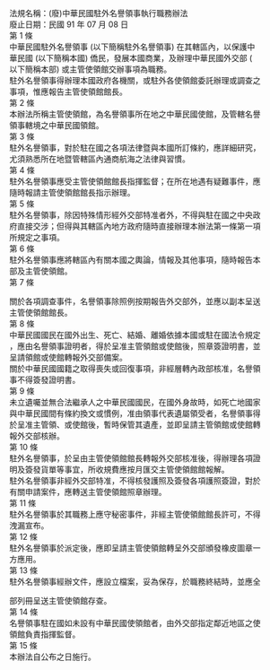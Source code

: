 法規名稱：(廢)中華民國駐外名譽領事執行職務辦法  
廢止日期：民國 91 年 07 月 08 日  
第 1 條  
中華民國駐外名譽領事 (以下簡稱駐外名譽領事) 在其轄區內，以保護中  
華民國 (以下簡稱本國) 僑民，發展本國商業，及辦理中華民國外交部 (  
以下簡稱本部) 或主管使領館交辦事項為職務。  
駐外名譽領事得辦理本國政府各機關，或駐外各使領館委託辦理或調查之  
事項，惟應報告主管使領館館長。  
第 2 條  
本辦法所稱主管使領館，為名譽領事所在地之中華民國使館，及管轄名譽  
領事轄境之中華民國領館。  
第 3 條  
駐外名譽領事，對於駐在國之各項法律暨與本國所訂條約，應詳細研究，  
尤須熟悉所在地暨管轄區內通商航海之法律與習慣。  
第 4 條  
駐外名譽領事應受主管使領館館長指揮監督；在所在地遇有疑難事件，應  
隨時報請主管使領館館長指示辦理。  
第 5 條  
駐外名譽領事，除因特殊情形經外交部特准者外，不得與駐在國之中央政  
府直接交涉；但得與其轄區內地方政府隨時直接辦理本辦法第一條第一項  
所規定之事項。  
第 6 條  
駐外名譽領事應將轄區內有關本國之輿論，情報及其他事項，隨時報告本  
部及主管使領館。  
第 7 條  


關於各項調查事件，名譽領事除照例按期報告外交部外，並應以副本呈送  
主管使領館館長。  
第 8 條  
中華民國國民在國外出生、死亡、結婚、離婚依據本國或駐在國法令規定  
，應由名譽領事證明者，得於呈准主管領館或使館後，照章簽證明書，並  
呈請領館或使館轉報外交部備案。  
關於中華民國國籍之取得喪失或回復事項，非經層轉內政部核准，名譽領  
事不得簽發證明書。  
第 9 條  
未立遺囑並無合法繼承人之中華民國國民，在國外身故時，如死亡地國家  
與中華民國間有條約換文或慣例，准由領事代表遺屬領受者，名譽領事得  
於呈准主管領、或使館後，暫時保管其遺產，並即呈請主管領館或使館轉  
報外交部核辦。  
第 10 條  
駐外名譽領事，於呈由主管使領館館長轉報外交部核准後，得辦理各項證  
明及簽發貨單等事宜，所收規費應按月匯交主管使領館館報解。  
駐外名譽領事非經外交部特准，不得核發護照及簽發各項護照簽證，對於  
有關申請案件，應轉送主管使領館照章辦理。  
第 11 條  
駐外名譽領事於其職務上應守秘密事件，非經主管使領館館長許可，不得  
洩漏宣布。  
第 12 條  
駐外名譽領事於派定後，應即呈請主管使領館轉呈外交部頒發橡皮圖章一  
方應用。  
第 13 條  
駐外名譽領事經辦文件，應設立檔案，妥為保存，於職務終結時，並應全  


部列冊呈送主管使領館存查。  
第 14 條  
名譽領事駐在國如未設有中華民國使領館者，由外交部指定鄰近地區之使  
領館負責指揮監督。  
第 15 條  
本辦法自公布之日施行。  


